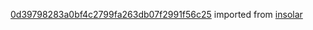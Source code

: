 [0d39798283a0bf4c2799fa263db07f2991f56c25](https://github.com/insolar/insolar/commit/0d39798283a0bf4c2799fa263db07f2991f56c25) imported from [insolar](https://github.com/insolar/insolar)
